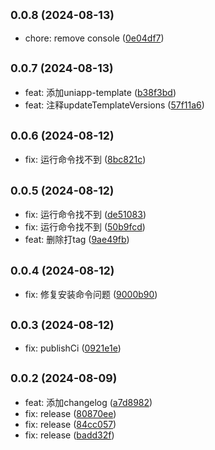 ## <small>0.0.8 (2024-08-13)</small>

* chore: remove console ([0e04df7](https://github.com/ywenhao/create-act/commit/0e04df74574220b30046f33bf06d765506a63b43))



## <small>0.0.7 (2024-08-13)</small>

* feat: 添加uniapp-template ([b38f3bd](https://github.com/ywenhao/create-act/commit/b38f3bd65f3e06b25923b08bd03683ceed38dbe3))
* feat: 注释updateTemplateVersions ([57f11a6](https://github.com/ywenhao/create-act/commit/57f11a6e5e8a91f38a0d8ee6a94d6a7ab32a6fba))



## <small>0.0.6 (2024-08-12)</small>

* fix: 运行命令找不到 ([8bc821c](https://github.com/ywenhao/create-act/commit/8bc821c317626f5e16c3b4a8b194ed0d39b02800))



## <small>0.0.5 (2024-08-12)</small>

* fix: 运行命令找不到 ([de51083](https://github.com/ywenhao/create-act/commit/de51083d1c49a00760b4aa13e8f79460a08c3650))
* fix: 运行命令找不到 ([50b9fcd](https://github.com/ywenhao/create-act/commit/50b9fcd4cb4cd090eb8d290aac28e494601cde37))
* feat: 删除打tag ([9ae49fb](https://github.com/ywenhao/create-act/commit/9ae49fb4da2c6dc86f00fb4731351ffac25e22c7))



## <small>0.0.4 (2024-08-12)</small>

* fix: 修复安装命令问题 ([9000b90](https://github.com/ywenhao/create-act/commit/9000b9055bc9fb5ecdc1eac49a8e009ff1b50000))



## <small>0.0.3 (2024-08-12)</small>

* fix: publishCi ([0921e1e](https://github.com/ywenhao/create-act/commit/0921e1e3cbd3e2e68c8f32dc787fee797eaa4fa7))



## <small>0.0.2 (2024-08-09)</small>

* feat: 添加changelog ([a7d8982](https://github.com/ywenhao/create-act/commit/a7d8982f7a9b8bed9f1ed59dd6e5995a008cfed8))
* fix: release ([80870ee](https://github.com/ywenhao/create-act/commit/80870eee79298e6b0f372c54d5d7c7426f3dd470))
* fix: release ([84cc057](https://github.com/ywenhao/create-act/commit/84cc05716aaa371bd403f6336872a1f312f19217))
* fix: release ([badd32f](https://github.com/ywenhao/create-act/commit/badd32f8abdb03081aebaeb445203e49276788df))



